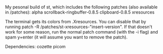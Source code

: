 My pesonal build of st, which includes the following patches (also available in /patches):
alpha scrollback-ringbuffer-0.8.5 clipboard-0.8.5 xresources

The terminal gets its colors from .Xresources. You can disable that by running patch -R /patches/st-xresources-"insert-version". If that doesn't work for some reason, run the normal patch command (with the -i flag) and spam y+enter (it will assume you want to remove the patch).

Dependencies: cozette picom
